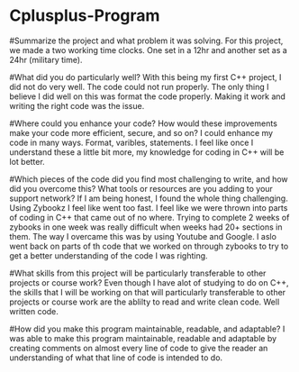 # Cplusplus-Program

#Summarize the project and what problem it was solving.
For this project, we made a two working time clocks. One set in a 12hr and another set as a 24hr (military time). 

#What did you do particularly well?
With this being my first C++ project, I did not do very well. The code could not run properly. The only thing I believe I did well
on this was format the code properly. Making it work and writing the right code was the issue.

#Where could you enhance your code? How would these improvements make your code more efficient, secure, and so on?
I could enhance my code in many ways. Format, varibles, statements. I feel like once I understand these a little bit more, 
my knowledge for coding in C++ will be lot better. 

#Which pieces of the code did you find most challenging to write, and how did you overcome this? What tools or resources are you adding to your support network?
If I am being honest, I found the whole thing challenging. Using Zybookz I feel like went too fast. I feel like we were thrown into parts of coding in C++ that came out of no where. Trying to complete 2 weeks of zybooks in one week was really difficult when weeks had 20+ sections in them. The way I overcame this was by using Youtube and Google. I aslo went back on parts of th code that we worked on through zybooks to try to get a better understanding of the code I was righting. 

#What skills from this project will be particularly transferable to other projects or course work?
Even though I have alot of studying to do on C++, the skills that I will be working on that will particularly transferable to other projects or course work are the ablilty to read and write clean code. Well written code. 

#How did you make this program maintainable, readable, and adaptable?
I was able to make this program maintainable, readable and adaptable by creating comments on almost every line of code to give the reader an understanding
of what that line of code is intended to do. 

